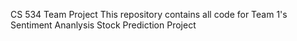 CS 534 Team Project
This repository contains all code for Team 1's Sentiment Ananlysis Stock Prediction Project
